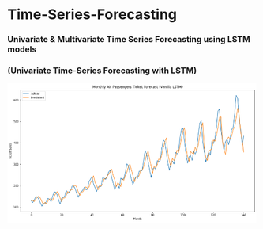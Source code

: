# Time-Series-Forecasting
### Univariate &amp; Multivariate Time Series Forecasting using LSTM models

### (Univariate Time-Series Forecasting with LSTM)
<Img src="/Imgs/forecast with LSTM.png"/>
